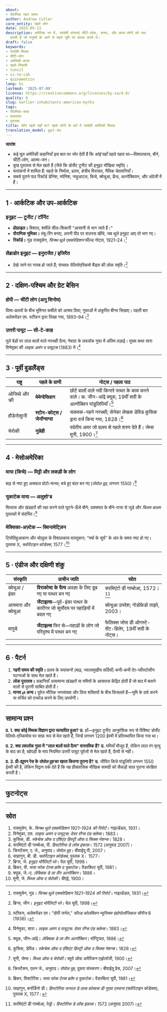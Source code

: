 ```yaml
---
about:
- पौराणिक गहन समय
author: Andrew Cutler
core_entity: पहले लोग
date: 2025-05-11
description: अमेरिका भर में, स्वदेशी परंपराएं चींटी-लोक, दानव, और छाया-लोगों को याद
  करती हैं जो मनुष्यों के आने से पहले भूमि पर कब्जा करते थे।
draft: false
keywords:
- स्वदेशी-मिथक
- चींटी-लोग
- अमेरिकी-दानव
- पहले-निवासी
- tuniit
- si-te-cah
- quinametzin
lang: hi
lastmod: '2025-07-09'
license: https://creativecommons.org/licenses/by-sa/4.0/
quality: 6
slug: earlier-inhabitants-american-myths
tags:
- पौराणिक-कथा
- प्रसारवाद
- पुरातत्व
title: कौन पहले यहाँ था? पहले लोगों के बारे में स्वदेशी अमेरिकी मिथक
translation_model: gpt-4o
---
```


**सारांश**

- कई मूल अमेरिकी कहानियाँ इस बात पर जोर देती हैं कि *कोई* यहाँ पहले रहता था—विशालकाय, बौने, चींटी-लोग, आत्मा-जन।  
- कुछ पुरातत्व से मेल खाते हैं (जैसे कि डोर्सेट टुनीट की इनुइट मौखिक स्मृति)।  
- रूपांकनों में शामिल हैं: पहले के निर्माता, प्रलय, क्षेत्रीय विरासत, नैतिक चेतावनियाँ।  
- सबसे पुराने पाठ रिकॉर्ड डेनिश, स्पेनिश, नाहुआटल, किचे, क्वेचुआ, फ्रेंच, अल्गोंक्वियन, और अंग्रेजी में हैं।  

---

## 1 · आर्कटिक और उप-आर्कटिक

### इनुइट — **टुनीट / टॉर्निट**

- **प्रोफ़ाइल।** विशाल, शर्मीले सील-शिकारी "आसानी से भाग जाते हैं।" 
- **पौराणिक भूमिका।** तंबू-रिंग बनाए, अपनी पीठ पर वालरस खींचे, जब थुले इनुइट आए तो भाग गए। 
- **रिकॉर्ड।** नुड रासमुसेन, *फिफ्थ थुले एक्सपेडिशन* फील्ड नोट्स, 1921–24।[^1]

### लैब्राडोर इनुइट — **इनुराजैत / इजिरैत**

- देखे जाने पर गायब हो जाते हैं; संभवतः पेलियोएस्किमो बैंड्स की लोक स्मृति।[^2]

---

## 2 · दक्षिण-पश्चिम और ग्रेट बेसिन

### होपी — **चींटी लोग (अनु सिनोम)**

विश्व-प्रलयों के बीच भूमिगत कबीले को आश्रय दिया; गुफाओं में अंकुरित बीन्स सिखाए। पहली बार अलेक्जेंडर एम. स्टीफन द्वारा लिखा गया, 1893–94।[^3]

### उत्तरी पायूट — **सी-टे-काह**

तुले बेड़ों पर लाल बालों वाले नरभक्षी दैत्य; नेवादा के लवलॉक गुफा में अंतिम लड़ाई। मुख्य कथा सारा विनेमुका की *लाइफ अमंग द पायूट्स* (1883) में।[^4]

---

## 3 · पूर्वी वुडलैंड्स

| राष्ट्र | पहले के प्राणी | नोट्स / पहला पाठ |
|--------|----------------|--------------------|
| ओजिब्वे और क्री | **मेमेग्वेसिवाग** | छोटे बालों वाले नदी किनारे पत्थर के काम करने वाले। फ्र. जीन-आंद्रे क्यूक, 19वीं सदी के अल्गोंक्विन पांडुलिपियाँ।[^5] |
| हौडेनोसाुनी | **स्टोन-कोट्स / जेनॉन्सग्वा** | चकमक-पहने नरभक्षी; सेनेका लेखक डेविड कुसिक द्वारा दर्ज किया गया, 1828।[^6] |
| चेरोकी | **नुन्नेही** | पर्वतीय अमर जो प्रलय से पहले शरण देते हैं। जेम्स मूनी, 1900।[^7] |

---

## 4 · मेसोअमेरिका

### माया (किचे) — **मिट्टी और लकड़ी के लोग**

बाढ़ से नष्ट हुए असफल प्रोटो-मानव; बचे हुए बंदर बन गए (*पोपोल वुह*, लगभग 1550)।[^8]

### युकाटेक माया — **अलुशो’ब**

मिल्पास और खंडहरों की रक्षा करने वाले घुटने-ऊँचे बौने; उक्समल के बौने-राजा से जुड़े और *चिलम बालम* पुस्तकों में संदर्भित।[^9]

### मेक्सिका-अज़्टेक — **क्विनामेट्ज़िन**

टियोतिहुआकान और चोलुला के विशालकाय वास्तुकार; "वर्षा के सूर्य" के अंत के समय नष्ट हो गए। पुस्तक X, *फ्लोरेंटाइन कोडेक्स*, 1577।[^10]

---

## 5 · एंडीज और दक्षिणी शंकु

| संस्कृति | प्राचीन जाति | स्रोत |
|---------|-----------|--------|
| क्वेचुआ / इंका | **विराकोचा के दैत्य** अवज्ञा के लिए डूब गए या पत्थर बन गए | सरमिएंटो डी गाम्बोआ, 1572।[^11] |
| आयमारा और क्वेचुआ | **जेंटाइल्स**—पूर्व-इंका पत्थर के कारीगर जो सूर्योदय पर पहाड़ियों में बदल गए | क्वेचुआ उपदेश; गोडोफ्रेडो ताइपे, 2003। |
| मापुचे | **जेंटाइल्स** फिर से—पहाड़ों के लोग जो परिदृश्य में पत्थर बन गए | फेलिक्स जोस डी ऑगस्टे-सेंट-हिलेर, 19वीं सदी के नोट्स। |

---

## 6 · पैटर्न

1. **गहरी समय की स्मृति।** प्रलय के रूपांकनों (बाढ़, ज्वालामुखीय सर्दियाँ) कभी-कभी देर-प्लीस्टोसीन घटनाओं के साथ मेल खाते हैं।  
2. **लोक पुरातत्व।** कहानियाँ असामान्य खंडहरों या ममियों के आसपास केंद्रित होती हैं जो बाद में बताने वालों से पुरानी साबित होती हैं।  
3. **मानव ⇄ अन्य।** पूर्वज भौतिक जनसंख्या और दिव्य शक्तियों के बीच फिसलते हैं—भूमि के दावे करने या वर्जित को एन्कोड करने के लिए उपयोगी।  

---

## सामान्य प्रश्न

**प्र. 1. क्या कोई मिथक विज्ञान द्वारा सत्यापित हुआ?** 
**उ.** हाँ—इनुइट टुनीट आनुवंशिक रूप से विशिष्ट डोर्सेट पेलियो-एस्किमोस पर साफ़ रूप से मेल खाते हैं, जिन्हें लगभग 1200 ईस्वी में प्रतिस्थापित किया गया था।

**प्र. 2. क्या लवलॉक गुफा में "लाल बालों वाले दैत्य" वास्तविक हैं?** 
**उ.** ममियाँ मौजूद हैं, लेकिन लाल रंग मृत्यु के बाद का है; खोपड़ी के माप नियमित उत्तरी पायूट पूर्वजों से मेल खाते हैं, दैत्यों से नहीं।

**प्र. 3. प्री-ह्यूमन रेस के *पोपोल वुह* का खाता कितना पुराना है?** 
**उ.** जीवित किचे पांडुलिपि लगभग 1550 ईस्वी की है, लेकिन विद्वान तर्क देते हैं कि यह प्रीक्लासिक मौखिक सामग्री को सैकड़ों साल पुराना संरक्षित करती है।

---

## फुटनोट्स

[^1]: रासमुसेन, नुड। *फिफ्थ थुले एक्सपेडिशन 1921–1924 की रिपोर्ट*। गाइल्डेंडल, 1931।  
[^2]: ब्रिग्स, जीन। *इनुइट मोरैलिटी प्ले*। येल यूपी, 1998।  
[^3]: स्टीफन, अलेक्जेंडर एम। "होपी जर्नल," *फील्ड कोलंबियन म्यूजियम एंथ्रोपोलॉजिकल सीरीज* 8 (1936)।  
[^4]: विनेमुका, सारा। *लाइफ अमंग द पायूट्स: देयर रॉंग्स एंड क्लेम्स*। 1883।  
[^5]: क्यूक, जीन-आंद्रे। *लेक्सिक डे ला लैंग अल्गोंक्विन*। मॉन्ट्रियल, 1886।  
[^6]: कुसिक, डेविड। *स्केचेस ऑफ द एंशिएंट हिस्ट्री ऑफ द सिक्स नेशन्स*। 1828।  
[^7]: मूनी, जेम्स। *मिथ्स ऑफ द चेरोकी*। ब्यूरो ऑफ अमेरिकन एथ्नोलॉजी, 1900।  
[^8]: क्रिस्टेंसन, एलन जे., अनुवाद। *पोपोल वुह*, दूसरा संस्करण। बीवाईयू प्रेस, 2007।  
[^9]: ब्रिकर, विक्टोरिया। *माया फोक टेल्स फ्रॉम द युकाटेक*। वेंडरबिल्ट यूपी, 1981।  
[^10]: साहागुन, बर्नार्डिनो डी। *हिस्टोरिया जनरल डे लास कोसास डी नुएवा एस्पाना* (फ्लोरेंटाइन कोडेक्स), पुस्तक X, 1577।  
[^11]: सरमिएंटो डी गाम्बोआ, पेड्रो। *हिस्टोरिया डे लॉस इंकास*। 1572 (अनुवाद 2007)।

---

## स्रोत

1. रासमुसेन, के. *फिफ्थ थुले एक्सपेडिशन 1921–1924 की रिपोर्ट*। गाइल्डेंडल, 1931। 
2. विनेमुका, एस. *लाइफ अमंग द पायूट्स: देयर रॉंग्स एंड क्लेम्स*। 1883। 
3. कुसिक, डी. *स्केचेस ऑफ द एंशिएंट हिस्ट्री ऑफ द सिक्स नेशन्स*। 1828। 
4. सरमिएंटो डी गाम्बोआ, पी. *हिस्टोरिया डे लॉस इंकास*। 1572 (अनुवाद 2007)। 
5. क्रिस्टेंसन, ए. जे., अनुवाद। *पोपोल वुह*। बीवाईयू पी, 2007। 
6. साहागुन, बी. डी. *फ्लोरेंटाइन कोडेक्स*, पुस्तक X। 1577। 
7. ब्रिग्स, जे. *इनुइट मोरैलिटी प्ले*। येल यूपी, 1998। 
8. ब्रिकर, वी. *माया फोक टेल्स फ्रॉम द युकाटेक*। वेंडरबिल्ट यूपी, 1981। 
9. क्यूक, जे.-ए. *लेक्सिक डे ला लैंग अल्गोंक्विन*। 1886। 
10. मूनी, जे. *मिथ्स ऑफ द चेरोकी*। बीएई, 1900।